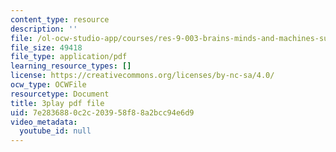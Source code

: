 ```yaml
---
content_type: resource
description: ''
file: /ol-ocw-studio-app/courses/res-9-003-brains-minds-and-machines-summer-course-summer-2015/7e2836880c2c203958f88a2bcc94e6d9_7BAChnLg8Co.pdf
file_size: 49418
file_type: application/pdf
learning_resource_types: []
license: https://creativecommons.org/licenses/by-nc-sa/4.0/
ocw_type: OCWFile
resourcetype: Document
title: 3play pdf file
uid: 7e283688-0c2c-2039-58f8-8a2bcc94e6d9
video_metadata:
  youtube_id: null
---
```

